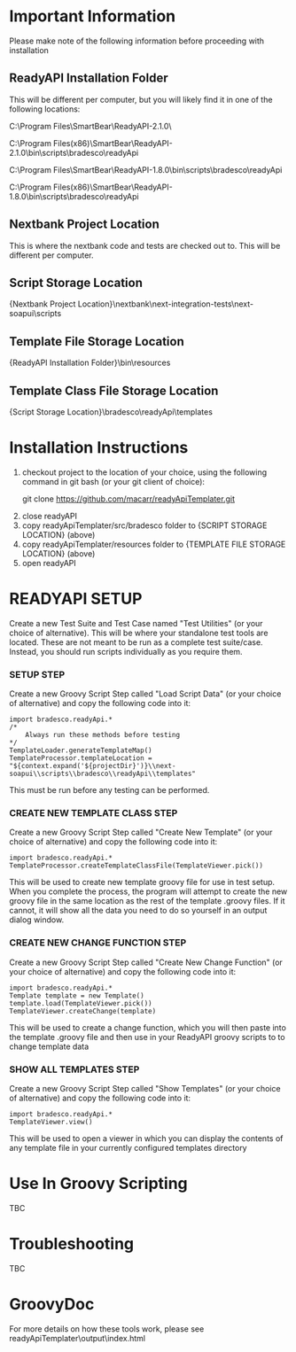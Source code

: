 <h1>Important Information</h1>
Please make note of the following information before proceeding with installation

<h2>ReadyAPI Installation Folder</h2>
This will be different per computer, but you will likely find it in one of the following 
locations:

C:\Program Files\SmartBear\ReadyAPI-2.1.0\

C:\Program Files(x86)\SmartBear\ReadyAPI-2.1.0\bin\scripts\bradesco\readyApi

C:\Program Files\SmartBear\ReadyAPI-1.8.0\bin\scripts\bradesco\readyApi

C:\Program Files(x86)\SmartBear\ReadyAPI-1.8.0\bin\scripts\bradesco\readyApi

<h2>Nextbank Project Location</h2>
This is where the nextbank code and tests are checked out to. This will be different per 
computer.

<h2>Script Storage Location</h2>
{Nextbank Project Location}\nextbank\next-integration-tests\next-soapui\scripts

<h2>Template File Storage Location</h2>
{ReadyAPI Installation Folder}\bin\resources

<h2>Template Class File Storage Location</h2>
{Script Storage Location}\bradesco\readyApi\templates

<h1>Installation Instructions</h1>

<ol><li>checkout project to the location of your choice, using the following command in 
git bash (or your git client of choice):

git clone https://github.com/macarr/readyApiTemplater.git
<li>close readyAPI
<li>copy readyApiTemplater/src/bradesco folder to {SCRIPT STORAGE LOCATION} (above)
<li>copy readyApiTemplater/resources folder to {TEMPLATE FILE STORAGE LOCATION} (above)
<li>open readyAPI
</ol>

<h1>READYAPI SETUP</h1>

Create a new Test Suite and Test Case named "Test Utilities" (or your choice of alternative). 
This will be where your standalone test tools are located. These are not meant to be run as a
complete test suite/case. Instead, you should run scripts individually as you require them.

<h3>SETUP STEP</h3>

Create a new Groovy Script Step called "Load Script Data" (or your choice of alternative) and
copy the following code into it: 

```
import bradesco.readyApi.*
/*
    Always run these methods before testing
*/
TemplateLoader.generateTemplateMap()
TemplateProcessor.templateLocation = "${context.expand('${projectDir}')}\\next-soapui\\scripts\\bradesco\\readyApi\\templates"
```

This must be run before any testing can be performed.

<h3>CREATE NEW TEMPLATE CLASS STEP</h3>

Create a new Groovy Script Step called "Create New Template" (or your choice of alternative)
and copy the following code into it:

```
import bradesco.readyApi.*
TemplateProcessor.createTemplateClassFile(TemplateViewer.pick())
```

This will be used to create new template groovy file for use in test setup. When you complete the
process, the program will attempt to create the new groovy file in the same location as the rest
of the template .groovy files. If it cannot, it will show all the data you need to do so yourself in an
output dialog window.

<h3>CREATE NEW CHANGE FUNCTION STEP</h3>

Create a new Groovy Script Step called "Create New Change Function" (or your choice of 
alternative) and copy the following code into it:

```
import bradesco.readyApi.*
Template template = new Template()
template.load(TemplateViewer.pick())
TemplateViewer.createChange(template)
```

This will be used to create a change function, which you will then paste into the
template .groovy file and then use in your ReadyAPI groovy scripts to to change template data

<h3>SHOW ALL TEMPLATES STEP</h3>

Create a new Groovy Script Step called "Show Templates" (or your choice of 
alternative) and copy the following code into it: 

```
import bradesco.readyApi.*
TemplateViewer.view()
```

This will be used to open a viewer in which you can display the contents of any template file
in your currently configured templates directory

<h1>Use In Groovy Scripting</h1>

TBC

<h1>Troubleshooting</h1>

TBC

<h1>GroovyDoc</h1>

For more details on how these tools work, please see readyApiTemplater\output\index.html